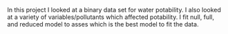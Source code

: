 In this project I looked at a binary data set for water potability. I also looked at a variety of variables/pollutants which affected potability. I fit null, full, and reduced model to asses which is the best model to fit the data. 
